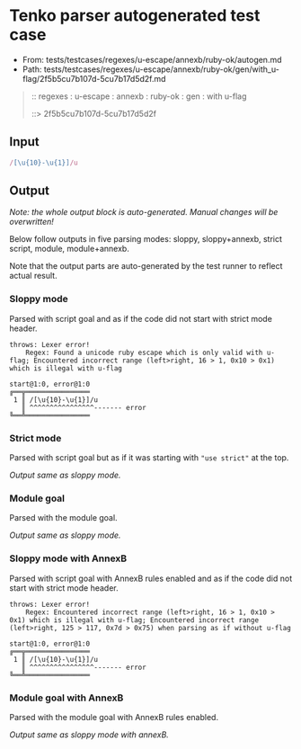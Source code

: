 # Tenko parser autogenerated test case

- From: tests/testcases/regexes/u-escape/annexb/ruby-ok/autogen.md
- Path: tests/testcases/regexes/u-escape/annexb/ruby-ok/gen/with_u-flag/2f5b5cu7b107d-5cu7b17d5d2f.md

> :: regexes : u-escape : annexb : ruby-ok : gen : with u-flag
>
> ::> 2f5b5cu7b107d-5cu7b17d5d2f

## Input


`````js
/[\u{10}-\u{1}]/u
`````

## Output

_Note: the whole output block is auto-generated. Manual changes will be overwritten!_

Below follow outputs in five parsing modes: sloppy, sloppy+annexb, strict script, module, module+annexb.

Note that the output parts are auto-generated by the test runner to reflect actual result.

### Sloppy mode

Parsed with script goal and as if the code did not start with strict mode header.

`````
throws: Lexer error!
    Regex: Found a unicode ruby escape which is only valid with u-flag; Encountered incorrect range (left>right, 16 > 1, 0x10 > 0x1) which is illegal with u-flag

start@1:0, error@1:0
╔══╦════════════════
 1 ║ /[\u{10}-\u{1}]/u
   ║ ^^^^^^^^^^^^^^^^------- error
╚══╩════════════════

`````

### Strict mode

Parsed with script goal but as if it was starting with `"use strict"` at the top.

_Output same as sloppy mode._

### Module goal

Parsed with the module goal.

_Output same as sloppy mode._

### Sloppy mode with AnnexB

Parsed with script goal with AnnexB rules enabled and as if the code did not start with strict mode header.

`````
throws: Lexer error!
    Regex: Encountered incorrect range (left>right, 16 > 1, 0x10 > 0x1) which is illegal with u-flag; Encountered incorrect range (left>right, 125 > 117, 0x7d > 0x75) when parsing as if without u-flag

start@1:0, error@1:0
╔══╦════════════════
 1 ║ /[\u{10}-\u{1}]/u
   ║ ^^^^^^^^^^^^^^^^------- error
╚══╩════════════════

`````

### Module goal with AnnexB

Parsed with the module goal with AnnexB rules enabled.

_Output same as sloppy mode with annexB._
